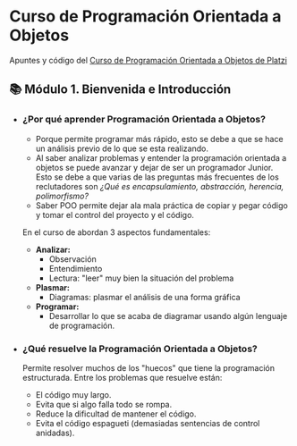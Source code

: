 # Curso de Programación Orientada a Objetos

Apuntes y código del [Curso de Programación Orientada a Objetos de Platzi](https://platzi.com/clases/oop/)

## 📚 Módulo 1. Bienvenida e Introducción

- ### ¿Por qué aprender Programación Orientada a Objetos?

  - Porque permite programar más rápido, esto se debe a que se hace un análisis previo de lo que se esta realizando.
  - Al saber analizar problemas y entender la programación orientada a objetos se puede avanzar y dejar de ser un programador Junior. Esto se debe a que varias de las preguntas más frecuentes de los reclutadores son *¿Qué es encapsulamiento, abstracción, herencia, polimorfismo?*
  - Saber POO permite dejar ala mala práctica de copiar y pegar código y tomar el control del proyecto y el código.

  En el curso de abordan 3 aspectos fundamentales:

  - **Analizar:** 
    - Observación
    - Entendimiento
    - Lectura: "leer" muy bien la situación del problema
  - **Plasmar:**
    - Diagramas: plasmar el análisis de una forma gráfica
  - **Programar:**
    - Desarrollar lo que se acaba de diagramar usando algún lenguaje de programación.
  
- ### ¿Qué resuelve la Programación Orientada a Objetos?

  Permite resolver muchos de los "huecos" que tiene la programación estructurada. Entre los problemas que resuelve están: 

  - El código muy largo.
  - Evita que si algo falla todo se rompa.
  - Reduce la dificultad de mantener el código.
  - Evita el código espagueti (demasiadas sentencias de control anidadas).
